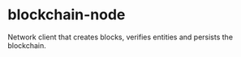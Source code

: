 # blockchain-node

Network client that creates blocks, verifies entities and persists the blockchain.

